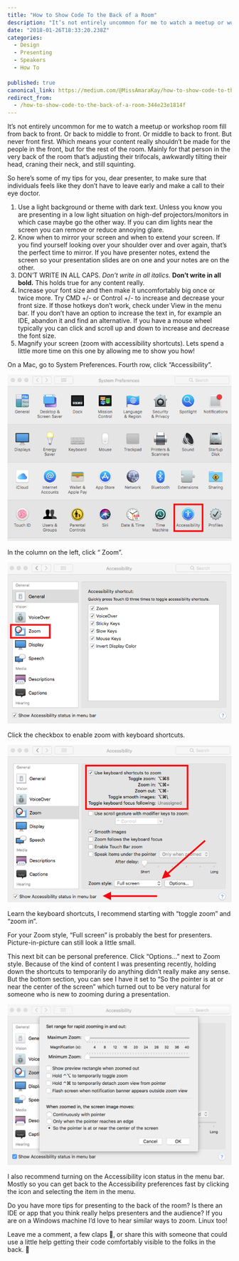 ```yaml
---
title: "How to Show Code To the Back of a Room"
description: "It’s not entirely uncommon for me to watch a meetup or workshop room fill from back to front. Or back to middle to front. Or middle to back to front. But never front first. Which means your content…"
date: "2018-01-26T18:33:20.238Z"
categories: 
  - Design
  - Presenting
  - Speakers
  - How To

published: true
canonical_link: https://medium.com/@MissAmaraKay/how-to-show-code-to-the-back-of-a-room-344e23e1814f
redirect_from:
  - /how-to-show-code-to-the-back-of-a-room-344e23e1814f
---
```


It’s not entirely uncommon for me to watch a meetup or workshop room fill from back to front. Or back to middle to front. Or middle to back to front. But never front first. Which means your content really shouldn’t be made for the people in the front, but for the rest of the room. Mainly for that person in the very back of the room that’s adjusting their trifocals, awkwardly tilting their head, craning their neck, and still squinting.

So here’s some of my tips for you, dear presenter, to make sure that individuals feels like they don’t have to leave early and make a call to their eye doctor.

1.  Use a light background or theme with dark text. Unless you know you are presenting in a low light situation on high-def projectors/monitors in which case maybe go the other way. If you can dim lights near the screen you can remove or reduce annoying glare.
2.  Know when to mirror your screen and when to extend your screen. If you find yourself looking over your shoulder over and over again, that’s the perfect time to mirror. If you have presenter notes, extend the screen so your presentation slides are on one and your notes are on the other.
3.  DON’T WRITE IN ALL CAPS. _Don’t write in all italics._ **Don’t write in all bold.** This holds true for any content really.
4.  Increase your font size and then make it uncomfortably big once or twice more. Try CMD +/- or Control +/- to increase and decrease your front size. If those hotkeys don’t work, check under View in the menu bar. If you don’t have an option to increase the text in, for example an IDE, abandon it and find an alternative. If you have a mouse wheel typically you can click and scroll up and down to increase and decrease the font size.
5.  Magnify your screen (zoom with accessibility shortcuts). Lets spend a little more time on this one by allowing me to show you how!

On a Mac, go to System Preferences. Fourth row, click “Accessibility”.

![](./asset-1.png)

In the column on the left, click “ Zoom”.

![](./asset-2.png)

Click the checkbox to enable zoom with keyboard shortcuts.

![Some of my zooming recommendations, including keyboard shortcuts and zoom style.](./asset-3.png)

Learn the keyboard shortcuts, I recommend starting with “toggle zoom” and “zoom in”.

For your Zoom style, “Full screen” is probably the best for presenters. Picture-in-picture can still look a little small.

This next bit can be personal preference. Click “Options…” next to Zoom style. Because of the kind of content I was presenting recently, holding down the shortcuts to temporarily do anything didn’t really make any sense. But the bottom section, you can see I have it set to “So the pointer is at or near the center of the screen” which turned out to be very natural for someone who is new to zooming during a presentation.

![](./asset-4.png)

I also recommend turning on the Accessibility icon status in the menu bar. Mostly so you can get back to the Accessibility preferences fast by clicking the icon and selecting the item in the menu.

Do you have more tips for presenting to the back of the room? Is there an IDE or app that you think really helps presenters and the audience? If you are on a Windows machine I’d love to hear similar ways to zoom. Linux too!

Leave me a comment, a few claps 👏, or share this with someone that could use a little help getting their code comfortably visible to the folks in the back. 👋
